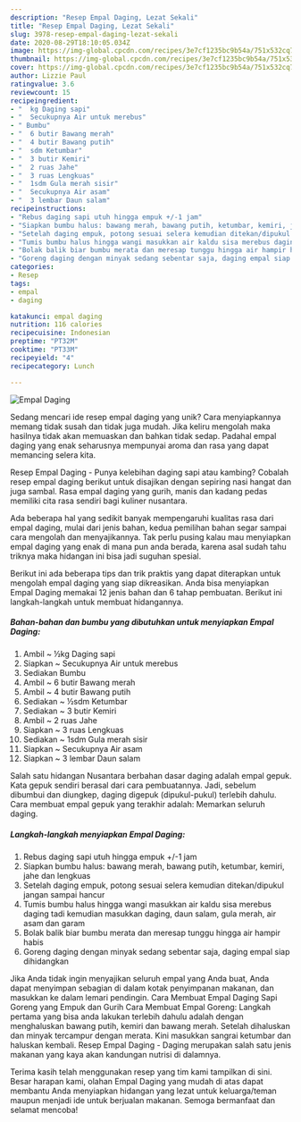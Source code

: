 ```yaml
---
description: "Resep Empal Daging, Lezat Sekali"
title: "Resep Empal Daging, Lezat Sekali"
slug: 3978-resep-empal-daging-lezat-sekali
date: 2020-08-29T18:10:05.034Z
image: https://img-global.cpcdn.com/recipes/3e7cf1235bc9b54a/751x532cq70/empal-daging-foto-resep-utama.jpg
thumbnail: https://img-global.cpcdn.com/recipes/3e7cf1235bc9b54a/751x532cq70/empal-daging-foto-resep-utama.jpg
cover: https://img-global.cpcdn.com/recipes/3e7cf1235bc9b54a/751x532cq70/empal-daging-foto-resep-utama.jpg
author: Lizzie Paul
ratingvalue: 3.6
reviewcount: 15
recipeingredient:
- "  kg Daging sapi"
- "  Secukupnya Air untuk merebus"
- " Bumbu"
- "  6 butir Bawang merah"
- "  4 butir Bawang putih"
- "  sdm Ketumbar"
- "  3 butir Kemiri"
- "  2 ruas Jahe"
- "  3 ruas Lengkuas"
- "  1sdm Gula merah sisir"
- "  Secukupnya Air asam"
- "  3 lembar Daun salam"
recipeinstructions:
- "Rebus daging sapi utuh hingga empuk +/-1 jam"
- "Siapkan bumbu halus: bawang merah, bawang putih, ketumbar, kemiri, jahe dan lengkuas"
- "Setelah daging empuk, potong sesuai selera kemudian ditekan/dipukul jangan sampai hancur"
- "Tumis bumbu halus hingga wangi masukkan air kaldu sisa merebus daging tadi kemudian masukkan daging, daun salam, gula merah, air asam dan garam"
- "Bolak balik biar bumbu merata dan meresap tunggu hingga air hampir habis"
- "Goreng daging dengan minyak sedang sebentar saja, daging empal siap dihidangkan"
categories:
- Resep
tags:
- empal
- daging

katakunci: empal daging 
nutrition: 116 calories
recipecuisine: Indonesian
preptime: "PT32M"
cooktime: "PT33M"
recipeyield: "4"
recipecategory: Lunch

---
```



![Empal Daging](https://img-global.cpcdn.com/recipes/3e7cf1235bc9b54a/751x532cq70/empal-daging-foto-resep-utama.jpg)

Sedang mencari ide resep empal daging yang unik? Cara menyiapkannya memang tidak susah dan tidak juga mudah. Jika keliru mengolah maka hasilnya tidak akan memuaskan dan bahkan tidak sedap. Padahal empal daging yang enak seharusnya mempunyai aroma dan rasa yang dapat memancing selera kita.

Resep Empal Daging - Punya kelebihan daging sapi atau kambing? Cobalah resep empal daging berikut untuk disajikan dengan sepiring nasi hangat dan juga sambal. Rasa empal daging yang gurih, manis dan kadang pedas memiliki cita rasa sendiri bagi kuliner nusantara.

Ada beberapa hal yang sedikit banyak mempengaruhi kualitas rasa dari empal daging, mulai dari jenis bahan, kedua pemilihan bahan segar sampai cara mengolah dan menyajikannya. Tak perlu pusing kalau mau menyiapkan empal daging yang enak di mana pun anda berada, karena asal sudah tahu triknya maka hidangan ini bisa jadi suguhan spesial.


Berikut ini ada beberapa tips dan trik praktis yang dapat diterapkan untuk mengolah empal daging yang siap dikreasikan. Anda bisa menyiapkan Empal Daging memakai 12 jenis bahan dan 6 tahap pembuatan. Berikut ini langkah-langkah untuk membuat hidangannya.

<!--inarticleads1-->

##### Bahan-bahan dan bumbu yang dibutuhkan untuk menyiapkan Empal Daging:

1. Ambil  ~ ½kg Daging sapi
1. Siapkan  ~ Secukupnya Air untuk merebus
1. Sediakan  Bumbu
1. Ambil  ~ 6 butir Bawang merah
1. Ambil  ~ 4 butir Bawang putih
1. Sediakan  ~ ½sdm Ketumbar
1. Sediakan  ~ 3 butir Kemiri
1. Ambil  ~ 2 ruas Jahe
1. Siapkan  ~ 3 ruas Lengkuas
1. Sediakan  ~ 1sdm Gula merah sisir
1. Siapkan  ~ Secukupnya Air asam
1. Siapkan  ~ 3 lembar Daun salam


Salah satu hidangan Nusantara berbahan dasar daging adalah empal gepuk. Kata gepuk sendiri berasal dari cara pembuatannya. Jadi, sebelum dibumbui dan diungkep, daging digepuk (dipukul-pukul) terlebih dahulu. Cara membuat empal gepuk yang terakhir adalah: Memarkan seluruh daging. 

<!--inarticleads2-->

##### Langkah-langkah menyiapkan Empal Daging:

1. Rebus daging sapi utuh hingga empuk +/-1 jam
1. Siapkan bumbu halus: bawang merah, bawang putih, ketumbar, kemiri, jahe dan lengkuas
1. Setelah daging empuk, potong sesuai selera kemudian ditekan/dipukul jangan sampai hancur
1. Tumis bumbu halus hingga wangi masukkan air kaldu sisa merebus daging tadi kemudian masukkan daging, daun salam, gula merah, air asam dan garam
1. Bolak balik biar bumbu merata dan meresap tunggu hingga air hampir habis
1. Goreng daging dengan minyak sedang sebentar saja, daging empal siap dihidangkan


Jika Anda tidak ingin menyajikan seluruh empal yang Anda buat, Anda dapat menyimpan sebagian di dalam kotak penyimpanan makanan, dan masukkan ke dalam lemari pendingin. Cara Membuat Empal Daging Sapi Goreng yang Empuk dan Gurih Cara Membuat Empal Goreng: Langkah pertama yang bisa anda lakukan terlebih dahulu adalah dengan menghaluskan bawang putih, kemiri dan bawang merah. Setelah dihaluskan dan minyak tercampur dengan merata. Kini masukkan sangrai ketumbar dan haluskan kembali. Resep Empal Daging - Daging merupakan salah satu jenis makanan yang kaya akan kandungan nutrisi di dalamnya. 

Terima kasih telah menggunakan resep yang tim kami tampilkan di sini. Besar harapan kami, olahan Empal Daging yang mudah di atas dapat membantu Anda menyiapkan hidangan yang lezat untuk keluarga/teman maupun menjadi ide untuk berjualan makanan. Semoga bermanfaat dan selamat mencoba!
